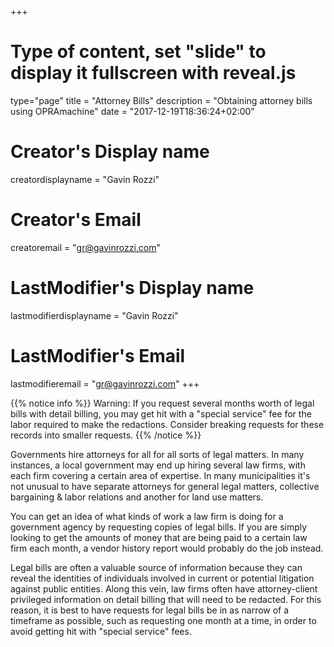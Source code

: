 +++
# Type of content, set "slide" to display it fullscreen with reveal.js
type="page"
title = "Attorney Bills"
description = "Obtaining attorney bills using OPRAmachine"
date = "2017-12-19T18:36:24+02:00"
# Creator's Display name
creatordisplayname = "Gavin Rozzi"
# Creator's Email
creatoremail = "gr@gavinrozzi.com"
# LastModifier's Display name
lastmodifierdisplayname = "Gavin Rozzi"
# LastModifier's Email
lastmodifieremail = "gr@gavinrozzi.com"
+++

{{% notice info %}}
Warning: If you request several months worth of legal bills with detail billing, you may get hit with a "special service" fee for the labor required to make the redactions. Consider breaking requests for these records into smaller requests.
{{% /notice %}}

Governments hire attorneys for all for all sorts of legal matters. In many instances, a local government may end up hiring several law firms, with each firm covering a certain area of expertise. In many municipalities it's not unusual to have separate attorneys for general legal matters, collective bargaining & labor relations and another for land use matters.

You can get an idea of what kinds of work a law firm is doing for a government agency by requesting copies of legal bills. If you are simply looking to get the amounts of money that are being paid to a certain law firm each month, a vendor history report would probably do the job instead.

Legal bills are often a valuable source of information because they can reveal the identities of individuals involved in current or potential litigation against public entities. Along this vein, law firms often have attorney-client privileged information on detail billing that will need to be redacted. For this reason, it is best to have requests for legal bills be in as narrow of a timeframe as possible, such as requesting one month at a time, in order to avoid getting hit with "special service" fees.
